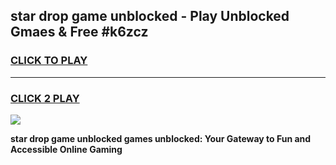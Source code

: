 
## star drop game unblocked - Play Unblocked Gmaes & Free #k6zcz
<h3>
<a href="https://news.freeplayer.one?title=star_drop_game_unblocked&ref=26F">CLICK TO PLAY</a></h3>
<hr>

<h3>
<a href="https://news.freeplayer.one?title=star_drop_game_unblocked&ref=26F">CLICK 2 PLAY</a>
  
</h3>

<a href="https://news.freeplayer.one?title=star_drop_game_unblocked&ref=26F/"><img src="https://clearcache.store/games.png"></a>


**star drop game unblocked games unblocked: Your Gateway to Fun and Accessible Online Gaming**
